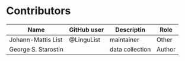 # Contributors

Name               | GitHub user | Descriptin |Role
---                | ---         | --- | ---
Johann-Mattis List | @LinguList  | maintainer | Other 
George S. Starostin | | data collection | Author
